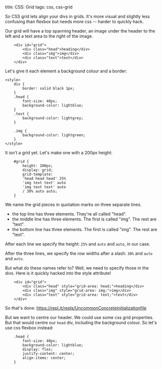 title: CSS: Grid
tags: css, css-grid

So CSS grid lets align your divs in grids. It's more visual and slightly less confusing than flexbox but needs more css -- harder to quickly hack.

Our grid will have a top spanning header, an image under the header to the left and a text area to the right of the image.

```
    <div id="grid">
        <div class="head">heading</div>
        <div class="img">img</div>
        <div class="text">text</div>
    </div>
```

Let's give it each element a background colour and a border:

```
<style>
    div {
        border: solid black 1px;
    }
    .head {
        font-size: 40px;
        background-color: lightblue;
    }
    .text {
        background-color: lightgrey;
    }

    .img {
        background-color: lightgreen;
    }
</style>  
```

It isn't a grid yet. Let's make one with a 200px height:

```
    #grid {
        height: 200px;
        display: grid;
        grid-template: 
        'head head head' 25%
        'img text text' auto
        'img text text' auto
        / 30% auto auto;
    }
```

We name the grid pieces in quotation marks on three separate lines.

* the top line has three elements. They're all called "head".
* the middle line has three elements. The first is called "img". The rest are "text".
* the bottom line has three elements. The first is called "img". The rest are "text".

After each line we specify the height: `25%` and `auto` and `auto`, in our case.

After the three lines, we specify the row widths after a slash: `30%` and `auto` and `auto`.

But what do these names refer to? Well, we need to specify those in the divs. Here is it quickly hacked into the style attribute!

```
    <div id="grid">
        <div class="head" style="grid-area: head;">heading</div>
        <div class="img" style="grid-area: img;">img</div>
        <div class="text" style="grid-area: text;">text</div>
    </div>
```

So that's done: https://repl.it/repls/UncommonConcreteInitializationfile 

But we want to centre our header. We could use some css grid properties. But that would centre our `head` div, including the background colour. So let's use css flexbox instead:


```
    .head {
        font-size: 40px;
        background-color: lightblue;
        display: flex;
        justify-content: center;
        align-items: center;
    }

```
